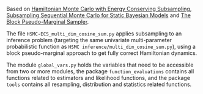 Based on [Hamiltonian Monte Carlo with Energy Conserving Subsampling](https://jmlr.csail.mit.edu/papers/volume20/17-452/17-452.pdf), [Subsampling Sequential Monte Carlo for Static Bayesian Models](https://arxiv.org/pdf/1805.03317.pdf) and [The Block Pseudo-Marginal Sampler](https://arxiv.org/pdf/1603.02485.pdf).

The file `HSMC-ECS_multi_dim_cosine_sum.py` applies subsampling to an inference problem (targeting the same univariate multi-parameter probabilistic function as `HSMC inference/multi_dim_cosine_sum.py`), using a block pseudo-marginal approach to get fully correct Hamiltonian dynamics.

The module `global_vars.py` holds the variables that need to be accessible from two or more modules, the package `function_evaluations` contains all functions related to estimators and likelihood functions, and the package `tools` contains all resampling, distribution and statistics related functions. 
